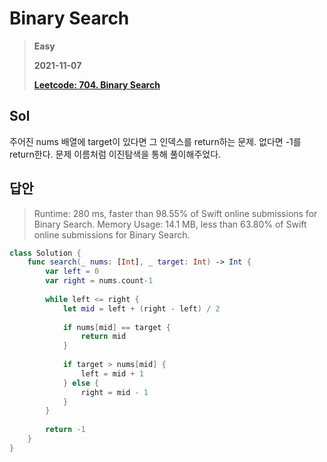 # Binary Search
> **Easy**
>
> **2021-11-07**
>
> **[Leetcode: 704. Binary Search](https://leetcode.com/problems/binary-search/)**


## Sol
주어진 nums 배열에 target이 있다면 그 인덱스를 return하는 문제. 없다면 -1를 return한다.
문제 이름처럼 이진탐색을 통해 풀이해주었다.

## 답안
> Runtime: 280 ms, faster than 98.55% of Swift online submissions for Binary Search.
> Memory Usage: 14.1 MB, less than 63.80% of Swift online submissions for Binary Search.
```swift
class Solution {
    func search(_ nums: [Int], _ target: Int) -> Int {
        var left = 0
        var right = nums.count-1
        
        while left <= right {
            let mid = left + (right - left) / 2
            
            if nums[mid] == target {
                return mid
            }
            
            if target > nums[mid] {
                left = mid + 1
            } else {
                right = mid - 1
            }
        }
        
        return -1
    }
}
```